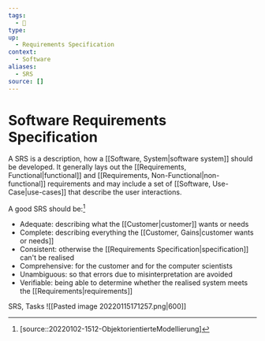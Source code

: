 ```yaml
---
tags:
  - 🚧 
type:
up:
  - Requirements Specification
context:
  - Software
aliases:
  - SRS
source: []
---
```


# Software Requirements Specification

A SRS is a description, how a [[Software, System|software system]] should be developed. It generally lays out the [[Requirements, Functional|functional]] and [[Requirements, Non-Functional|non-functional]] requirements and may include a set of [[Software, Use-Case|use-cases]] that describe the user interactions.

A good SRS should be:[^1]
- Adequate: describing what the [[Customer|customer]] wants or needs
- Complete: describing everything the [[Customer, Gains|customer wants or needs]]
- Consistent: otherwise the [[Requirements Specification|specification]] can't be realised
- Comprehensive: for the customer and for the computer scientists
- Unambiguous: so that errors due to misinterpretation are avoided
- Verifiable: being able to determine whether the realised system meets the [[Requirements|requirements]]

SRS, Tasks
![[Pasted image 20220115171257.png|600]]

[^1]: [source::20220102-1512-ObjektorientierteModellierung]
